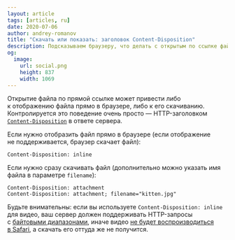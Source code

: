 ```yaml
---
layout: article
tags: [articles, ru]
date: 2020-07-06
author: andrey-romanov
title: "Скачать или показать: заголовок Content-Disposition"
description: Подсказываем браузеру, что делать с открытым по ссылке файлом
og:
  image:
    url: social.png
    height: 837
    width: 1069
---
```

<p class="paragraph--lead">Открытие файла по прямой ссылке может привести либо к отображению файла прямо в браузере, либо к его скачиванию. Контролируется это поведение очень просто — HTTP-заголовком <a href="https://developer.mozilla.org/en-US/docs/Web/HTTP/Headers/Content-Disposition"><code>Content-Disposition</code></a> в ответе сервера.</p>

Если нужно отобразить файл прямо в браузере (если отображение не поддерживается, браузер скачает файл):

```
Content-Disposition: inline
```

Если нужно сразу скачивать файл (дополнительно можно указать имя файла в параметре `filename`):

```
Content-Disposition: attachment
Content-Disposition: attachment; filename="kitten.jpg"
```

Будьте внимательны: если вы используете `Content-Disposition: inline` для видео, ваш сервер должен поддерживать HTTP-запросы с [байтовыми диапазонами](https://en.wikipedia.org/wiki/Byte_serving), иначе видео [не будет воспроизводиться в Safari](https://developer.apple.com/library/archive/documentation/AppleApplications/Reference/SafariWebContent/CreatingVideoforSafarioniPhone/CreatingVideoforSafarioniPhone.html#//apple_ref/doc/uid/TP40006514-SW6), а скачать его оттуда же не получится.
